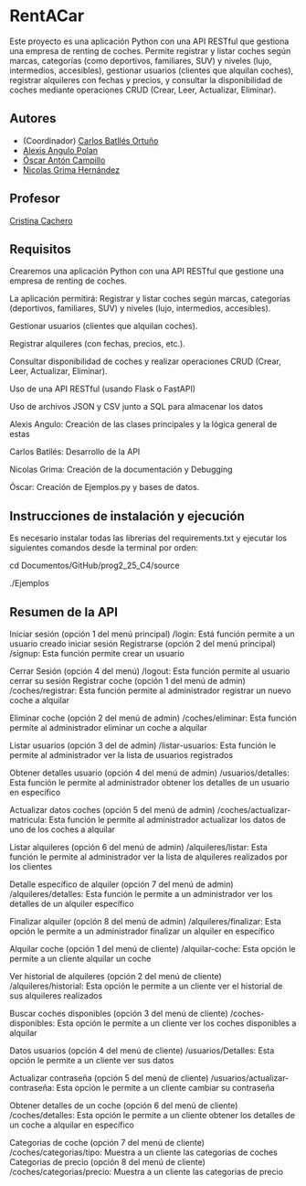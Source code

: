 # RentACar

Este proyecto es una aplicación Python con una API RESTful que gestiona una empresa de renting de coches. Permite registrar y listar coches según marcas, categorías (como deportivos, familiares, SUV) y niveles (lujo, intermedios, accesibles), gestionar usuarios (clientes que alquilan coches), registrar alquileres con fechas y precios, y consultar la disponibilidad de coches mediante operaciones CRUD (Crear, Leer, Actualizar, Eliminar).

## Autores

* (Coordinador) [Carlos Batllés Ortuño](https://github.com/CarlosBatlles)
* [Alexis Angulo Polan](https://github.com/AAlexxis222)
* [Óscar Antón Campillo](https://github.com/Oscar125841)
* [Nicolas Grima Hernández](https://github.com/Nicolas77gh)

## Profesor
[Cristina Cachero](https://github.com/ccacheroc)

## Requisitos
Crearemos una aplicación Python con una API RESTful que gestione una empresa de renting de coches.

La aplicación permitirá: Registrar y listar coches según marcas, categorías (deportivos, familiares, SUV) y niveles (lujo, intermedios, accesibles). 

Gestionar usuarios (clientes que alquilan coches).

Registrar alquileres (con fechas, precios, etc.).

Consultar disponibilidad de coches y realizar operaciones CRUD (Crear, Leer, Actualizar, Eliminar). 

Uso de una API RESTful (usando Flask o FastAPI) 

Uso de archivos JSON y CSV junto a SQL para almacenar los datos 

Alexis Angulo: Creación de las clases principales y la lógica general de estas

Carlos Batllés: Desarrollo de la API

Nicolas Grima: Creación de la documentación y Debugging

Óscar: Creación de Ejemplos.py y bases de datos.

## Instrucciones de instalación y ejecución

Es necesario instalar todas las librerias del requirements.txt y ejecutar los siguientes comandos desde la terminal por orden: 

cd Documentos/GitHub/prog2_25_C4/source  

./Ejemplos

## Resumen de la API

Iniciar sesión (opción 1 del menú principal)
/login: Está función permite a un usuario creado iniciar sesión
Registrarse (opción 2 del menú principal)
/signup: Esta función permite crear un usuario

Cerrar Sesión (opción 4 del menú)
/logout: Esta función permite al usuario cerrar su sesión
Registrar coche (opción 1 del menú de admin)
/coches/registrar: Esta función permite al administrador registrar un nuevo coche a alquilar

Eliminar coche (opción 2 del menú de admin)
/coches/eliminar: Esta función permite al administrador eliminar un coche a alquilar

Listar usuarios (opción 3 del de admin)
/listar-usuarios: Esta función le permite al administrador ver la lista de usuarios registrados

Obtener detalles usuario (opción 4 del menú de admin)
/usuarios/detalles: Esta función le permite al administrador obtener los detalles de un usuario en específico

Actualizar datos coches (opción 5 del menú de admin)
/coches/actualizar-matricula: Esta función le permite al administrador actualizar los datos de uno de los coches a alquilar

Listar alquileres (opción 6 del menú de admin)
/alquileres/listar: Esta función le permite al administrador ver la lista de alquileres realizados por los clientes

Detalle específico de alquiler (opción 7 del menú de admin)
/alquileres/detalles: Esta función le permite a un administrador ver los detalles de un alquiler específico

Finalizar alquiler (opción 8 del menú de admin)
/alquileres/finalizar: Esta opción le permite a un administrador finalizar un alquiler en específico

Alquilar coche (opción 1 del menú de cliente)
/alquilar-coche: Esta opción le permite a un cliente alquilar un coche

Ver historial de alquileres (opción 2 del menú de cliente)
/alquileres/historial: Esta opción le permite a un cliente ver el historial de sus alquileres realizados

Buscar coches disponibles (opción 3 del menú de cliente)
/coches-disponibles: Esta opción le permite a un cliente ver los coches disponibles a alquilar

Datos usuarios (opción 4 del menú de cliente)
/usuarios/Detalles: Esta opción le permite a un cliente ver sus datos

Actualizar contraseña (opción 5 del menú de cliente)
/usuarios/actualizar-contraseña: Esta opción le permite a un cliente cambiar su contraseña

Obtener detalles de un coche (opción 6 del menú de cliente)
/coches/detalles: Esta opción le permite a un cliente obtener los detalles de un coche a alquilar en específico

Categorias de coche (opción 7 del menú de cliente)
/coches/categorias/tipo: Muestra a un cliente las categorias de coches
Categorias de precio (opción 8 del menú de cliente)
/coches/categorias/precio: Muestra a un cliente las categorias de precio

